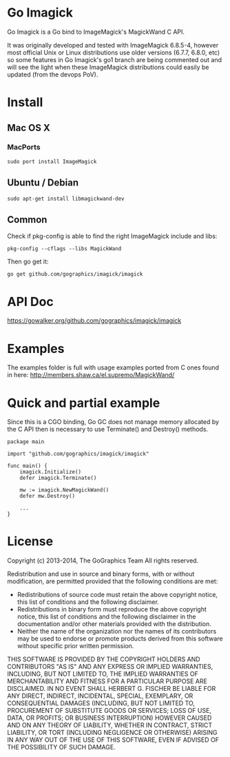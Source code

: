 # Go Imagick

Go Imagick is a Go bind to ImageMagick's MagickWand C API.

It was originally developed and tested with ImageMagick 6.8.5-4, however most official Unix or Linux distributions use older
versions (6.7.7, 6.8.0, etc) so some features in Go Imagick's go1 branch are being commented out and will see the light when
these ImageMagick distributions could easily be updated (from the devops PoV).

# Install

## Mac OS X

### MacPorts

```
sudo port install ImageMagick
```

## Ubuntu / Debian

```
sudo apt-get install libmagickwand-dev
```

## Common

Check if pkg-config is able to find the right ImageMagick include and libs:

```
pkg-config --cflags --libs MagickWand
```

Then go get it:

```
go get github.com/gographics/imagick/imagick
```

# API Doc

https://gowalker.org/github.com/gographics/imagick/imagick

# Examples

The examples folder is full with usage examples ported from C ones found in here: http://members.shaw.ca/el.supremo/MagickWand/

# Quick and partial example

Since this is a CGO binding, Go GC does not manage memory allocated by the C API then is necessary to use Terminate() and Destroy() methods.

```
package main

import "github.com/gographics/imagick/imagick"

func main() {
	imagick.Initialize()
	defer imagick.Terminate()

	mw := imagick.NewMagickWand()
	defer mw.Destroy()

	...
}
```

# License

Copyright (c) 2013-2014, The GoGraphics Team
All rights reserved.

Redistribution and use in source and binary forms, with or without
modification, are permitted provided that the following conditions are met:

 * Redistributions of source code must retain the above copyright
   notice, this list of conditions and the following disclaimer.
 * Redistributions in binary form must reproduce the above copyright
   notice, this list of conditions and the following disclaimer in the
   documentation and/or other materials provided with the distribution.
 * Neither the name of the organization nor the
   names of its contributors may be used to endorse or promote products
   derived from this software without specific prior written permission.

THIS SOFTWARE IS PROVIDED BY THE COPYRIGHT HOLDERS AND CONTRIBUTORS "AS IS" AND
ANY EXPRESS OR IMPLIED WARRANTIES, INCLUDING, BUT NOT LIMITED TO, THE IMPLIED
WARRANTIES OF MERCHANTABILITY AND FITNESS FOR A PARTICULAR PURPOSE ARE
DISCLAIMED. IN NO EVENT SHALL HERBERT G. FISCHER BE LIABLE FOR ANY
DIRECT, INDIRECT, INCIDENTAL, SPECIAL, EXEMPLARY, OR CONSEQUENTIAL DAMAGES
(INCLUDING, BUT NOT LIMITED TO, PROCUREMENT OF SUBSTITUTE GOODS OR SERVICES;
LOSS OF USE, DATA, OR PROFITS; OR BUSINESS INTERRUPTION) HOWEVER CAUSED AND
ON ANY THEORY OF LIABILITY, WHETHER IN CONTRACT, STRICT LIABILITY, OR TORT
(INCLUDING NEGLIGENCE OR OTHERWISE) ARISING IN ANY WAY OUT OF THE USE OF THIS
SOFTWARE, EVEN IF ADVISED OF THE POSSIBILITY OF SUCH DAMAGE.
